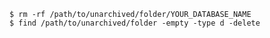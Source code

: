 <!-- usedin: [ _includes/_inlines/Databases/common/database-backup/database-backups_mongodb.md] -->


```
$ rm -rf /path/to/unarchived/folder/YOUR_DATABASE_NAME
$ find /path/to/unarchived/folder -empty -type d -delete
```
